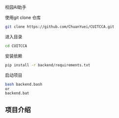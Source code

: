 校园AI助手

使用git clone 仓库
```bash
git clone https://github.com/ChuanYuei/CUITCCA.git
```
进入目录
```bash
cd CUITCCA
```
安装依赖
```bash
pip install -r backend/requirements.txt
```
启动项目
```bash
bash backend.bash
or
backend.bat
```

## 项目介绍
